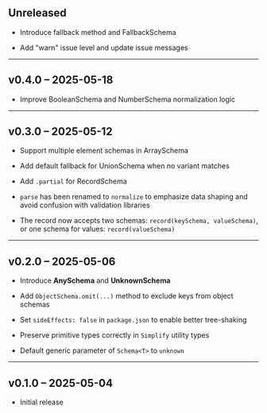 ## Unreleased

- Introduce fallback method and FallbackSchema

- Add "warn" issue level and update issue messages

---

## v0.4.0 – 2025-05-18

- Improve BooleanSchema and NumberSchema normalization logic

---

## v0.3.0 – 2025-05-12

- Support multiple element schemas in ArraySchema

- Add default fallback for UnionSchema when no variant matches

- Add `.partial` for RecordSchema

- `parse` has been renamed to `normalize` to emphasize data shaping and avoid confusion with validation libraries

- The record now accepts two schemas: `record(keySchema, valueSchema)`, or one schema for values: `record(valueSchema)`

---

## v0.2.0 – 2025-05-06

- Introduce **AnySchema** and **UnknownSchema**

- Add `ObjectSchema.omit(...)` method to exclude keys from object schemas

- Set `sideEffects: false` in `package.json` to enable better tree-shaking

- Preserve primitive types correctly in `Simplify` utility types

- Default generic parameter of `Schema<T>` to `unknown`

---

## v0.1.0 – 2025-05-04

- Initial release

